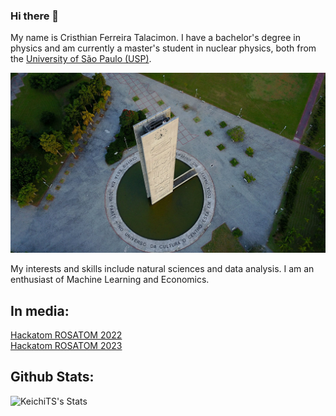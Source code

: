 ### Hi there 👋

My name is Cristhian Ferreira Talacimon. I have a bachelor's degree in physics and am currently a master's student in nuclear physics, both from the [University of São Paulo (USP)](https://www5.usp.br/).

![University of São Paulo(USP)](https://github.com/ctalacimon/ctalacimon/blob/main/usp.jpg)

My interests and skills include natural sciences and data analysis. I am an enthusiast of Machine Learning and Economics.


## In media: 

[Hackatom ROSATOM 2022](https://portal.if.usp.br/imprensa/pt-br/node/3891)
<br>
[Hackatom ROSATOM 2023](https://www.ipen.br/portal_por/portal/interna.php?secao_id=38&campo=20137)

## Github Stats:

![KeichiTS's Stats](https://github-readme-stats.vercel.app/api?username=ctalacimon&show_icons=true&theme=dark)

